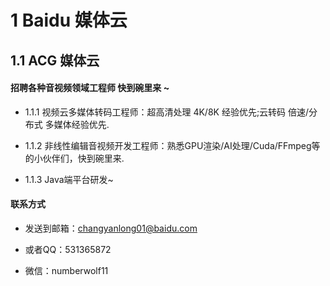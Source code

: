 # 1 Baidu 媒体云
## 1.1 ACG 媒体云

#### 招聘各种音视频领域工程师 快到碗里来 ~

* 1.1.1 视频云多媒体转码工程师：超高清处理 4K/8K 经验优先;云转码 倍速/分布式 多媒体经验优先.

* 1.1.2 非线性编辑音视频开发工程师：熟悉GPU渲染/AI处理/Cuda/FFmpeg等的小伙伴们，快到碗里来.

* 1.1.3 Java端平台研发~

#### 联系方式
* 发送到邮箱：changyanlong01@baidu.com

* 或者QQ：531365872

* 微信：numberwolf11
